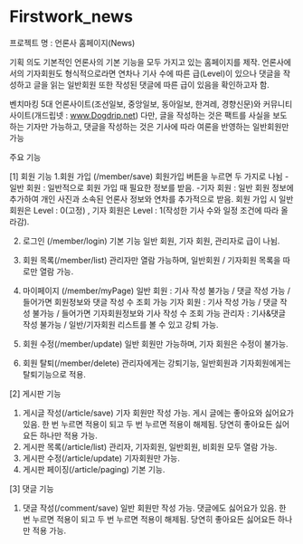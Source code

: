 # Firstwork_news

프로젝트 명 : 언론사 홈페이지(News)

기획 의도
기본적인 언론사의 기본 기능을 모두 가지고 있는 홈페이지를 제작. 
언론사에서의 기자회원도 형식적으로라면 연차나 기사 수에 따른 급(Level)이 있으나 
댓글을 작성하고 글을 읽는 일반회원 또한 작성된 댓글에 따른 급이 있음을 확인하고자 함.  

벤치마킹 
5대 언론사이트(조선일보, 중앙일보, 동아일보, 한겨레, 경향신문)와 커뮤니티 사이트(개드립넷 : www.Dogdrip.net)
다만, 글을 작성하는 것은 팩트를 사실을 보도하는 기자만 가능하고, 댓글을 작성하는 것은 기사에 따라 여론을 반영하는 
일반회원만 가능

주요 기능

[1] 회원 기능 
1.회원 가입 (/member/save)
 회원가입 버튼을 누르면 두 가지로 나뉨
 -일반 회원 : 일반적으로 회원 가입 때 필요한 정보를 받음. 
 -기자 회원 : 일반 회원 정보에 추가하여 개인 사진과 소속된 언론사 정보와 연차를 추가적으로 받음. 
 회원 가입 시 일반 회원은 Level : 0(고정) , 기자 회원은 Level : 1(작성한 기사 수와 일정 조건에 따라 올라감). 
 
 2. 로그인 (/member/login)
  기본 기능 
  일반 회원, 기자 회원, 관리자로 급이 나뉨. 
  
 3. 회원 목록(/member/list)
  관리자만 열람 가능하며, 일반회원 / 기자회원 목록을 따로만 열람 가능. 
  
 4. 마이페이지 (/member/myPage) 
  일반 회원 : 기사 작성 불가능 / 댓글 작성 가능 / 들어가면 회원정보와 댓글 작성 수 조회 가능
  기자 회원 : 기사 작성 가능 / 댓글 작성 불가능 / 들어가면 기자회원정보와 기사 작성 수 조회 가능 
  관리자 : 기사&댓글 작성 불가능 / 일반/기자회원 리스트를 볼 수 있고 강퇴 가능. 
  
 5. 회원 수정(/member/update)
  일반 회원만 가능하며, 기자 회원은 수정이 불가능. 
  
 6. 회원 탈퇴(/member/delete)
  관리자에게는 강퇴기능, 일반회원과 기자회원에게는 탈퇴기능으로 적용.  
 
 [2] 게시판 기능
 1. 게시글 작성(/article/save)
  기자 회원만 작성 가능. 게시 글에는 좋아요와 싫어요가 있음. 한 번 누르면 적용이 되고 두 번 누르면 적용이 해제됨. 당연히 좋아요든 싫어요든 하나만 적용 가능. 
 2. 게시판 목록(/article/list)
  관리자, 기자회원, 일반회원, 비회원 모두 열람 가능.
 3. 게시판 수정(/article/update)
  기자회원만 가능. 
 4. 게시판 페이징(/article/paging)
  기본 기능. 
  
 [3] 댓글 기능 
 1. 댓글 작성(/comment/save)
  일반 회원만 작성 가능. 댓글에도 싫어요가 있음. 한 번 누르면 적용이 되고 두 번 누르면 적용이 해제됨. 당연히 좋아요든 싫어요든 하나만 적용 가능. 

 

